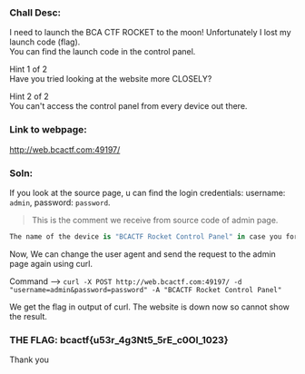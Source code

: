 ### Chall Desc:
I need to launch the BCA CTF ROCKET to the moon! Unfortunately I lost my launch code (flag).   
You can find the launch code in the control panel.  

Hint 1 of 2  
Have you tried looking at the website more CLOSELY?  

Hint 2 of 2  
You can't access the control panel from every device out there.  

### Link to webpage:
http://web.bcactf.com:49197/

### Soln:

If you look at the source page, u can find the login credentials: username: `admin`, password: `password`.  

> This is the comment we receive from source code of admin page.  
```py 
The name of the device is "BCACTF Rocket Control Panel" in case you forgot.
``` 

Now, We can change the user agent and send the request to the admin page again using curl.

Command --> `curl -X POST http://web.bcactf.com:49197/ -d "username=admin&password=password" -A "BCACTF Rocket Control Panel"`

We get the flag in output of curl. The website is down now so cannot show the result.

### THE FLAG: bcactf{u53r_4g3Nt5_5rE_c0Ol_1023}

Thank you
